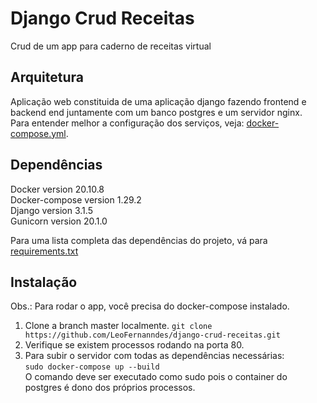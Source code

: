 # Django Crud Receitas

Crud de um app para caderno de receitas virtual


## Arquitetura

Aplicação web constituida de uma aplicação django fazendo frontend e backend end juntamente com um banco postgres e um 
servidor nginx. \
Para entender melhor a configuração dos serviços, veja: [docker-compose.yml](./docker-compose.yml).


## Dependências

Docker version 20.10.8 \
Docker-compose version 1.29.2 \
Django version 3.1.5 \
Gunicorn version 20.1.0 

Para uma lista completa das dependências do projeto, vá para [requirements.txt](./requirements.txt)

## Instalação

Obs.: Para rodar o app, você precisa do docker-compose instalado.

1. Clone a branch master localmente. 
    ```git clone https://github.com/LeoFernanndes/django-crud-receitas.git```
2. Verifique se existem processos rodando na porta 80.
3. Para subir o servidor com todas as dependências necessárias: \
   ```sudo docker-compose up --build``` \
    O comando deve ser executado como sudo pois o container do postgres é dono dos próprios processos.
